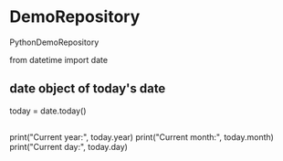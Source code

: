 # DemoRepository
PythonDemoRepository


from datetime import date
##
## date object of today's date
today = date.today() 
##
print("Current year:", today.year)
print("Current month:", today.month)
print("Current day:", today.day)
